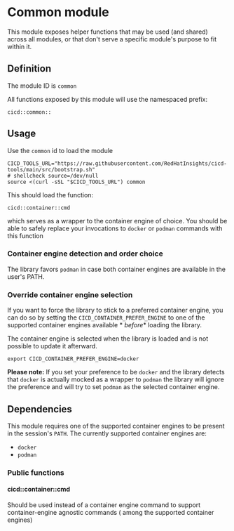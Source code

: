 # Common module

This module exposes helper functions that may be used (and shared) across all modules, or that don't
serve a specific module's purpose to fit within it.

## Definition

The module ID is `common`

All functions exposed by this module will use the namespaced prefix:

```
cicd::common::
```

## Usage

Use the `common` id to load the module

```
CICD_TOOLS_URL="https://raw.githubusercontent.com/RedHatInsights/cicd-tools/main/src/bootstrap.sh"
# shellcheck source=/dev/null
source <(curl -sSL "$CICD_TOOLS_URL") common
```

This should load the function:

```
cicd::container::cmd
```

which serves as a wrapper to the container engine of choice. You should be able to safely replace
your invocations to `docker` or `podman` commands with this function

### Container engine detection and order choice

The library favors `podman` in case both container engines are available in the user's PATH.

### Override container engine selection

If you want to force the library to stick to a preferred container engine, you can do so by setting
the `CICD_CONTAINER_PREFER_ENGINE` to one of the supported container engines available *
*before** loading the library.

The container engine is selected when the library is loaded and is not possible to update it
afterward.

```
export CICD_CONTAINER_PREFER_ENGINE=docker
```

**Please note:** If you set your preference to be `docker` and the library detects that `docker` is
actually mocked as a wrapper to `podman` the library will ignore the preference and will try to
set `podman` as the selected container engine.

## Dependencies

This module requires one of the supported container engines to be present in the session's `PATH`.
The currently supported container engines are:

- `docker`
- `podman`

### Public functions

#### cicd::container::cmd

Should be used instead of a container engine command to support container-engine agnostic commands (
among the supported container engines)
